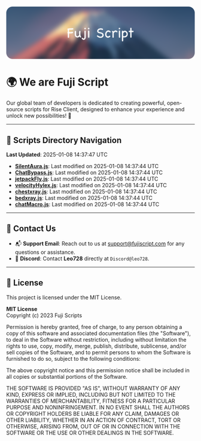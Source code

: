 ![Banner](.github/b.webp)

# 🌍 **We are Fuji Script**

Our global team of developers is dedicated to creating powerful, open-source scripts for Rise Client, designed to enhance your experience and unlock new possibilities! 🌟

---
<!-- SCRIPTS_NAVIGATION_START -->
## 📂 **Scripts Directory Navigation**

**Last Updated**: 2025-01-08 14:37:47 UTC

- **[SilentAura.js](scripts/SilentAura.js)**: Last modified on 2025-01-08 14:37:44 UTC
- **[ChatBypass.js](scripts/ChatBypass.js)**: Last modified on 2025-01-08 14:37:44 UTC
- **[jetpackFly.js](scripts/jetpackFly.js)**: Last modified on 2025-01-08 14:37:44 UTC
- **[velocityHylex.js](scripts/velocityHylex.js)**: Last modified on 2025-01-08 14:37:44 UTC
- **[chestxray.js](scripts/chestxray.js)**: Last modified on 2025-01-08 14:37:44 UTC
- **[bedxray.js](scripts/bedxray.js)**: Last modified on 2025-01-08 14:37:44 UTC
- **[chatMacro.js](scripts/chatMacro.js)**: Last modified on 2025-01-08 14:37:44 UTC

<!-- SCRIPTS_NAVIGATION_END -->

---

## 💬 **Contact Us**  
- 📬 **Support Email**: Reach out to us at [support@fujiscript.com](mailto:support@fujiscript.com) for any questions or assistance.  
- 💬 **Discord**: Contact **Leo728** directly at `Discord@leo728`.

---

## 📜 **License**

This project is licensed under the MIT License.  

**MIT License**  
Copyright (c) 2023 Fuji Scripts  

Permission is hereby granted, free of charge, to any person obtaining a copy of this software and associated documentation files (the "Software"), to deal in the Software without restriction, including without limitation the rights to use, copy, modify, merge, publish, distribute, sublicense, and/or sell copies of the Software, and to permit persons to whom the Software is furnished to do so, subject to the following conditions:  

The above copyright notice and this permission notice shall be included in all copies or substantial portions of the Software.  

THE SOFTWARE IS PROVIDED "AS IS", WITHOUT WARRANTY OF ANY KIND, EXPRESS OR IMPLIED, INCLUDING BUT NOT LIMITED TO THE WARRANTIES OF MERCHANTABILITY, FITNESS FOR A PARTICULAR PURPOSE AND NONINFRINGEMENT. IN NO EVENT SHALL THE AUTHORS OR COPYRIGHT HOLDERS BE LIABLE FOR ANY CLAIM, DAMAGES OR OTHER LIABILITY, WHETHER IN AN ACTION OF CONTRACT, TORT OR OTHERWISE, ARISING FROM, OUT OF OR IN CONNECTION WITH THE SOFTWARE OR THE USE OR OTHER DEALINGS IN THE SOFTWARE.  
